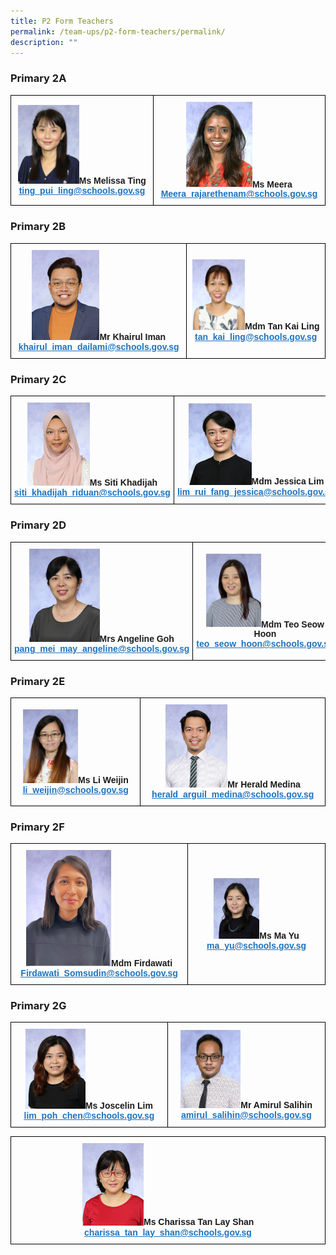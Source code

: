 ```yaml
---
title: P2 Form Teachers
permalink: /team-ups/p2-form-teachers/permalink/
description: ""
---
```

### **Primary 2A**

<style type="text/css">
.tg  {border-collapse:collapse;border-spacing:0;}
.tg td{border-color:black;border-style:solid;border-width:1px;font-family:Arial, sans-serif;font-size:14px;
  overflow:hidden;padding:10px 5px;word-break:normal;}
.tg th{border-color:black;border-style:solid;border-width:1px;font-family:Arial, sans-serif;font-size:14px;
  font-weight:normal;overflow:hidden;padding:10px 5px;word-break:normal;}
.tg .tg-f4yw{background-color:#FFF;text-align:center;vertical-align:middle}
.tg .tg-vgmr{background-color:#;text-align:center;vertical-align:middle}
</style>
<table class="tg">
<thead>
  <tr>
    <td colspan="2" class="tg-vgmr"><img style="width:45%" src="/images/Our%20Team%20UPS/P2%20Form%20Teachers/Melissa.jpg"><span style="font-weight:bold">Ms Melissa Ting</span><br><span style="font-weight:bold"><a rel="noopener noreferrer" target="_blank" href="mailto:ting_pui_ling@schools.gov.sg"><span style="text-decoration:underline;color:#1E73BE;background-color:transparent">ting_pui_ling@schools.gov.sg</span></a></span></td>
    <td class="tg-vgmr"><img style="width:40%" src="/images/Our%20Team%20UPS/Tamil%20Language%20Teachers/meera.jpg"><span style="font-weight:bold">Ms Meera</span><br><span style="font-weight:bold"><a rel="noopener noreferrer" target="_blank" href="mailto:Meera_rajarethenam@schools.gov.sg"><span style="text-decoration:underline;color:#1E73BE;background-color:transparent">Meera_rajarethenam@schools.gov.sg</span></a></span><br>
		</td>
	</tr>
</thead>
</table>
	
	
### **Primary 2B**
	
<style type="text/css">
.tg  {border-collapse:collapse;border-spacing:0;}
.tg td{border-color:black;border-style:solid;border-width:1px;font-family:Arial, sans-serif;font-size:14px;
  overflow:hidden;padding:10px 5px;word-break:normal;}
.tg th{border-color:black;border-style:solid;border-width:1px;font-family:Arial, sans-serif;font-size:14px;
  font-weight:normal;overflow:hidden;padding:10px 5px;word-break:normal;}
.tg .tg-f4yw{background-color:#FFF;text-align:center;vertical-align:middle}
.tg .tg-vgmr{background-color:#;text-align:center;vertical-align:middle}
</style>
<table class="tg">
<thead>
  <tr>
    <td colspan="2" class="tg-vgmr"><img style="width:40%" src="/images/Our%20Team%20UPS/P2%20Form%20Teachers/mr%20khairul%20iman%20bin%20dailami.jpg"><span style="font-weight:bold">Mr Khairul Iman</span><br><span style="font-weight:bold"><a rel="noopener noreferrer" target="_blank" href="mailto:
khairul_iman_dailami@schools.gov.sg"><span style="text-decoration:underline;color:#1E73BE;background-color:transparent">
khairul_iman_dailami@schools.gov.sg</span></a></span></td>
    <td class="tg-vgmr"><img style="width:40%" src="/images/Our%20Team%20UPS/Learning%20Support%20Teachers/mdm%20tan%20kai%20ling.jpg"><span style="font-weight:bold">Mdm Tan Kai Ling</span><br><span style="font-weight:bold"><a rel="noopener noreferrer" target="_blank" href="mailto:tan_kai_ling@schools.gov.sg"><span style="text-decoration:underline;color:#1E73BE;background-color:transparent">tan_kai_ling@schools.gov.sg</span></a></span><br>
		</td>
	</tr>
</thead>
</table>
	
### **Primary 2C**

<style type="text/css">
.tg  {border-collapse:collapse;border-spacing:0;}
.tg td{border-color:black;border-style:solid;border-width:1px;font-family:Arial, sans-serif;font-size:14px;
  overflow:hidden;padding:10px 5px;word-break:normal;}
.tg th{border-color:black;border-style:solid;border-width:1px;font-family:Arial, sans-serif;font-size:14px;
  font-weight:normal;overflow:hidden;padding:10px 5px;word-break:normal;}
.tg .tg-f4yw{background-color:#FFF;text-align:center;vertical-align:middle}
.tg .tg-vgmr{background-color:#;text-align:center;vertical-align:middle}
</style>
<table class="tg">
<thead>
  <tr>
    <td colspan="2" class="tg-vgmr"><img style="width:40%" src="/images/Our%20Team%20UPS/P2%20Form%20Teachers/ms%20siti%20khadijah%20binti%20riduan.jpg"><span style="font-weight:bold">Ms Siti Khadijah</span><br><span style="font-weight:bold"><a rel="noopener noreferrer" target="_blank" href="mailto:siti_khadijah_riduan@schools.gov.sg"><span style="text-decoration:underline;color:#1E73BE;background-color:transparent">siti_khadijah_riduan@schools.gov.sg</span></a></span></td>
    <td class="tg-vgmr"><img style="width:40%" src="/images/Our%20Team%20UPS/PE%20Teachers/Jessica.jpg"><span style="font-weight:bold">Mdm Jessica Lim</span><br><span style="font-weight:bold"><a rel="noopener noreferrer" target="_blank" href="mailto:lim_rui_fang_jessica@schools.gov.sg
"><span style="text-decoration:underline;color:#1E73BE;background-color:transparent">lim_rui_fang_jessica@schools.gov.sg
</span></a></span><br>
		</td>
	</tr>
</thead>
</table>

### **Primary 2D**

<style type="text/css">
.tg  {border-collapse:collapse;border-spacing:0;}
.tg td{border-color:black;border-style:solid;border-width:1px;font-family:Arial, sans-serif;font-size:14px;
  overflow:hidden;padding:10px 5px;word-break:normal;}
.tg th{border-color:black;border-style:solid;border-width:1px;font-family:Arial, sans-serif;font-size:14px;
  font-weight:normal;overflow:hidden;padding:10px 5px;word-break:normal;}
.tg .tg-f4yw{background-color:#FFF;text-align:center;vertical-align:middle}
.tg .tg-vgmr{background-color:#;text-align:center;vertical-align:middle}
</style>
<table class="tg">
<thead>
  <tr>
    <td colspan="2" class="tg-vgmr"><img style="width:40%" src="/images/Our%20Team%20UPS/P2%20Form%20Teachers/mrs%20angeline%20goh.jpg"><span style="font-weight:bold">Mrs Angeline Goh</span><br><span style="font-weight:bold"><a rel="noopener noreferrer" target="_blank" href="mailto:siti_khadijah_riduan@schools.gov.sg"><span style="text-decoration:underline;color:#1E73BE;background-color:transparent">pang_mei_may_angeline@schools.gov.sg</span></a></span></td>
    <td class="tg-vgmr"><img style="width:40%" src="/images/Our%20Team%20UPS/Chinese%20Language%20Teachers/mdm%20teo%20seow%20hoon.jpg"><span style="font-weight:bold">Mdm Teo Seow Hoon</span><br><span style="font-weight:bold"><a rel="noopener noreferrer" target="_blank" href="mailto:teo_seow_hoon@schools.gov.sg
"><span style="text-decoration:underline;color:#1E73BE;background-color:transparent">teo_seow_hoon@schools.gov.sg
</span></a></span><br>
		</td>
	</tr>
</thead>
</table>

### **Primary 2E**

<style type="text/css">
.tg  {border-collapse:collapse;border-spacing:0;}
.tg td{border-color:black;border-style:solid;border-width:1px;font-family:Arial, sans-serif;font-size:14px;
  overflow:hidden;padding:10px 5px;word-break:normal;}
.tg th{border-color:black;border-style:solid;border-width:1px;font-family:Arial, sans-serif;font-size:14px;
  font-weight:normal;overflow:hidden;padding:10px 5px;word-break:normal;}
.tg .tg-f4yw{background-color:#FFF;text-align:center;vertical-align:middle}
.tg .tg-vgmr{background-color:#;text-align:center;vertical-align:middle}
</style>
<table class="tg">
<thead>
  <tr>
    <td colspan="2" class="tg-vgmr"><img style="width:45%" src="/images/Our%20Team%20UPS/P2%20Form%20Teachers/ms%20li%20weijin.jpg"><span style="font-weight:bold">Ms Li Weijin</span><br><span style="font-weight:bold"><a rel="noopener noreferrer" target="_blank" href="mailto:li_weijin@schools.gov.sg"><span style="text-decoration:underline;color:#1E73BE;background-color:transparent">li_weijin@schools.gov.sg</span></a></span></td>
    <td class="tg-vgmr"><img style="width:35%" src="/images/Our%20Team%20UPS/Music%20Teachers/mr%20herald%20arguil%20medina.jpg"><span style="font-weight:bold">Mr Herald Medina</span><br><span style="font-weight:bold"><a rel="noopener noreferrer" target="_blank" href="mailto:herald_arguil_medina@schools.gov.sg"><span style="text-decoration:underline;color:#1E73BE;background-color:transparent">herald_arguil_medina@schools.gov.sg
</span></a></span><br>
		</td>
	</tr>
</thead>
</table>

### **Primary 2F**

<style type="text/css">
.tg  {border-collapse:collapse;border-spacing:0;}
.tg td{border-color:black;border-style:solid;border-width:1px;font-family:Arial, sans-serif;font-size:14px;
  overflow:hidden;padding:10px 5px;word-break:normal;}
.tg th{border-color:black;border-style:solid;border-width:1px;font-family:Arial, sans-serif;font-size:14px;
  font-weight:normal;overflow:hidden;padding:10px 5px;word-break:normal;}
.tg .tg-f4yw{background-color:#FFF;text-align:center;vertical-align:middle}
.tg .tg-vgmr{background-color:#;text-align:center;vertical-align:middle}
</style>
<table class="tg">
<thead>
  <tr>
    <td colspan="2" class="tg-vgmr"><img style="width:50%" src="/images/Our%20Team%20UPS/P2%20Form%20Teachers/Firdawati.png"><span style="font-weight:bold">Mdm Firdawati</span><br><span style="font-weight:bold"><a rel="noopener noreferrer" target="_blank" href="mailto:Firdawati_Somsudin@schools.gov.sg"><span style="text-decoration:underline;color:#1E73BE;background-color:transparent">Firdawati_Somsudin@schools.gov.sg</span></a></span></td>
    <td class="tg-vgmr"><img style="width:35%" src="/images/Our%20Team%20UPS/Chinese%20Language%20Teachers/mdm%20ma%20yu.jpg"><span style="font-weight:bold">Ms Ma Yu</span><br><span style="font-weight:bold"><a rel="noopener noreferrer" target="_blank" href="mailto:ma_yu@schools.gov.sg"><span style="text-decoration:underline;color:#1E73BE;background-color:transparent">ma_yu@schools.gov.sg</span></a></span><br>
		</td>
	</tr>
</thead>
</table>

### **Primary 2G**

<style type="text/css">
.tg  {border-collapse:collapse;border-spacing:0;}
.tg td{border-color:black;border-style:solid;border-width:1px;font-family:Arial, sans-serif;font-size:14px;
  overflow:hidden;padding:10px 5px;word-break:normal;}
.tg th{border-color:black;border-style:solid;border-width:1px;font-family:Arial, sans-serif;font-size:14px;
  font-weight:normal;overflow:hidden;padding:10px 5px;word-break:normal;}
.tg .tg-f4yw{background-color:#FFF;text-align:center;vertical-align:middle}
.tg .tg-vgmr{background-color:#;text-align:center;vertical-align:middle}
</style>
<table class="tg">
<thead>
  <tr>
    <td colspan="2" class="tg-vgmr"><img style="width:40%" src="/images/Our%20Team%20UPS/P2%20Form%20Teachers/ms%20Joscelin%20lim%20poh%20chen.jpg"><span style="font-weight:bold">Ms Joscelin Lim</span><br><span style="font-weight:bold"><a rel="noopener noreferrer" target="_blank" href="mailto:lim_poh_chen@schools.gov.sg"><span style="text-decoration:underline;color:#1E73BE;background-color:transparent">lim_poh_chen@schools.gov.sg</span></a></span></td>
    <td class="tg-vgmr"><img style="width:40%" src="/images/Our%20Team%20UPS/PE%20Teachers/AMIRUL.jpg"><span style="font-weight:bold">Mr Amirul Salihin</span><br><span style="font-weight:bold"><a rel="noopener noreferrer" target="_blank" href="mailto:amirul_salihin@schools.gov.sg"><span style="text-decoration:underline;color:#1E73BE;background-color:transparent">amirul_salihin@schools.gov.sg</span></a></span><br>
		</td>
	</tr>
</thead>
</table>

<style type="text/css">
.tg  {border-collapse:collapse;border-spacing:0;}
.tg td{border-color:black;border-style:solid;border-width:1px;font-family:Arial, sans-serif;font-size:14px;
  overflow:hidden;padding:10px 5px;word-break:normal;}
.tg th{border-color:black;border-style:solid;border-width:1px;font-family:Arial, sans-serif;font-size:14px;
  font-weight:normal;overflow:hidden;padding:10px 5px;word-break:normal;}
.tg .tg-f4yw{background-color:#FFF;text-align:center;vertical-align:middle}
.tg .tg-vgmr{background-color:#;text-align:center;vertical-align:middle}
</style>
<table class="tg">
<thead>
  <tr>
    <td colspan="2" class="tg-vgmr"><img style="width:20%" src="/images/Our%20Team%20UPS/P2%20Form%20Teachers/ms%20charissa%20tan%20lay%20shan.jpg"><span style="font-weight:bold">Ms Charissa Tan Lay Shan</span><br><span style="font-weight:bold"><a rel="noopener noreferrer" target="_blank" href="mailto:charissa_tan_lay_shan@schools.gov.sg"><span style="text-decoration:underline;color:#1E73BE;background-color:transparent">charissa_tan_lay_shan@schools.gov.sg</span></a></span></td>
			</tr>
</thead>
</table>